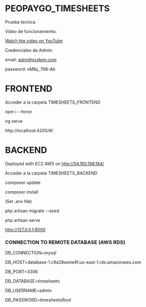 # PEOPAYGO_TIMESHEETS
Prueba tecnica 



Video de funcionamiento:

[Watch the video on YouTube](https://youtu.be/gqcVp00PuB0)




Credenciales de Admin:

email: admi@system.com

password: nMlkj.,768-Ab



# FRONTEND
Acceder a la carpeta TIMESHEETS_FRONTEND

npm i --force

ng serve

http://localhost:4200/#/

# BACKEND

Deployed with EC2 AWS on http://54.160.199.184/

Acceder a la carpeta TIMESHEETS_BACKEND

composer update

composer install

(Set .env file)

php artisan migrate --seed

php artisan serve

http://127.0.0.1:8000


### CONNECTION TO REMOTE DATABASE (AWS RDS)

DB_CONNECTION=mysql

DB_HOST=database-1.c9a28weiie9f.us-east-1.rds.amazonaws.com

DB_PORT=3306

DB_DATABASE=timesheets

DB_USERNAME=admin

DB_PASSWORD=timesheetsRoot






